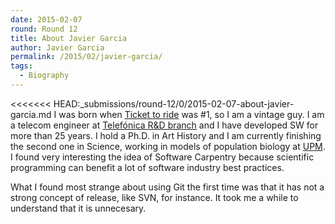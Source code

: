 ```yaml
---
date: 2015-02-07
round: Round 12
title: About Javier Garcia
author: Javier Garcia
permalink: /2015/02/javier-garcia/
tags:
  - Biography
---
```

<<<<<<< HEAD:_submissions/round-12/0/2015-02-07-about-javier-garcia.md
I was born when [Ticket to ride](https://www.youtube.com/watch?v=VMxyK9azXR4) was #1, so I am a vintage guy. I am a telecom engineer 
at [Telefónica R&D branch](http://www.tid.es) and I have developed SW for more than 25 years. I hold a Ph.D. in Art History and I
am currently finishing the second one in Science, working in models of population biology at [UPM](http://www.upm.es). I found very interesting the idea of Software Carpentry because scientific programming can benefit a lot of software industry best practices.

What I found most strange about using Git the first time was that it has not a strong concept of release, like SVN, for instance. It took me a while to understand that it is unnecesary.
